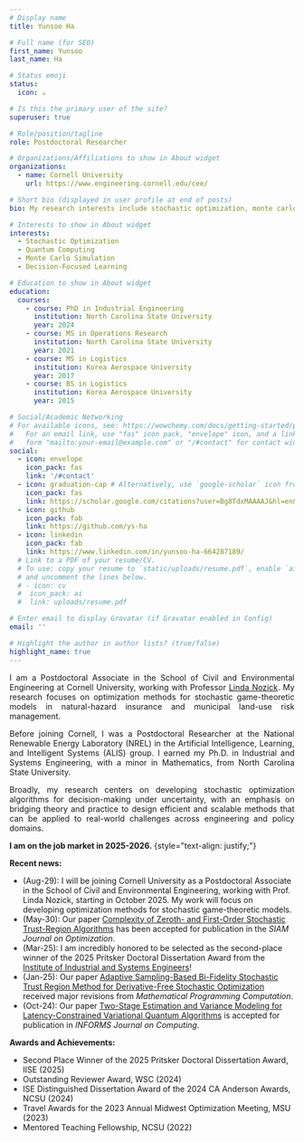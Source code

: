 ```yaml
---
# Display name
title: Yunsoo Ha

# Full name (for SEO)
first_name: Yunsoo
last_name: Ha

# Status emoji
status:
  icon: ☕️

# Is this the primary user of the site?
superuser: true

# Role/position/tagline
role: Postdoctoral Researcher

# Organizations/Affiliations to show in About widget
organizations:
  - name: Cornell University
    url: https://www.engineering.cornell.edu/cee/

# Short bio (displayed in user profile at end of posts)
bio: My research interests include stochastic optimization, monte carlo simulation, quantum computing, and decision-focused learning.

# Interests to show in About widget
interests:
  - Stochastic Optimization
  - Quantum Computing
  - Monte Carlo Simulation
  - Decision-Focused Learning

# Education to show in About widget
education:
  courses:
    - course: PhD in Industrial Engineering 
      institution: North Carolina State University
      year: 2024
    - course: MS in Operations Research
      institution: North Carolina State University
      year: 2021
    - course: MS in Logistics
      institution: Korea Aerospace University
      year: 2017
    - course: BS in Logistics
      institution: Korea Aerospace University
      year: 2015

# Social/Academic Networking
# For available icons, see: https://wowchemy.com/docs/getting-started/page-builder/#icons
#   For an email link, use "fas" icon pack, "envelope" icon, and a link in the
#   form "mailto:your-email@example.com" or "/#contact" for contact widget.
social:
  - icon: envelope
    icon_pack: fas
    link: '/#contact'
  - icon: graduation-cap # Alternatively, use `google-scholar` icon from `ai` icon pack
    icon_pack: fas
    link: https://scholar.google.com/citations?user=Bg8TdxMAAAAJ&hl=en&oi=ao
  - icon: github
    icon_pack: fab
    link: https://github.com/ys-ha
  - icon: linkedin
    icon_pack: fab
    link: https://www.linkedin.com/in/yunsoo-ha-664287189/
  # Link to a PDF of your resume/CV.
  # To use: copy your resume to `static/uploads/resume.pdf`, enable `ai` icons in `params.yaml`,
  # and uncomment the lines below.
  # - icon: cv
  #  icon_pack: ai
  #  link: uploads/resume.pdf

# Enter email to display Gravatar (if Gravatar enabled in Config)
email: ''

# Highlight the author in author lists? (true/false)
highlight_name: true
---
```


<p style="text-align: justify;">
I am a Postdoctoral Associate in the School of Civil and Environmental Engineering at Cornell University, working with Professor <a href="https://www.engineering.cornell.edu/people/linda-k-nozick/">Linda Nozick</a>. My research focuses on optimization methods for stochastic game-theoretic models in natural-hazard insurance and municipal land-use risk management.
</p>

<p style="text-align: justify;">
Before joining Cornell, I was a Postdoctoral Researcher at the National Renewable Energy Laboratory (NREL) in the Artificial Intelligence, Learning, and Intelligent Systems (ALIS) group. I earned my Ph.D. in Industrial and Systems Engineering, with a minor in Mathematics, from North Carolina State University.
</p>

<p style="text-align: justify;">
Broadly, my research centers on developing stochastic optimization algorithms for decision-making under uncertainty, with an emphasis on bridging theory and practice to design efficient and scalable methods that can be applied to real-world challenges across engineering and policy domains.
</p>

**I am on the job market in 2025-2026.**
{style="text-align: justify;"}


**Recent news:**
- (Aug-29): I will be joining Cornell University as a Postdoctoral Associate in the School of Civil and Environmental Engineering, working with Prof. Linda Nozick, starting in October 2025. My work will focus on developing optimization methods for stochastic game-theoretic models.
- (May-30): Our paper [Complexity of Zeroth- and First-Order Stochastic Trust-Region Algorithms](https://epubs.siam.org/doi/10.1137/24M1664484) has been accepted for publication in the *SIAM Journal on Optimization*.
- (Mar-25): I am incredibly honored to be selected as the second-place winner of the 2025 Pritsker Doctoral Dissertation Award from the [Institute of Industrial and Systems Engineers](https://www.iise.org/Home/)!
- (Jan-25): Our paper [Adaptive Sampling-Based Bi-Fidelity Stochastic Trust Region Method for Derivative-Free Stochastic Optimization](https://arxiv.org/abs/2408.04625) received major revisions from *Mathematical Programming Computation*.
- (Oct-24): Our paper [Two-Stage Estimation and Variance Modeling for Latency-Constrained Variational Quantum Algorithms](https://pubsonline.informs.org/doi/abs/10.1287/ijoc.2024.0575) is accepted for publication in *INFORMS Journal on Computing*.



**Awards and Achievements:**
- Second Place Winner of the 2025 Pritsker Doctoral Dissertation Award, IISE (2025)
- Outstanding Reviewer Award, WSC (2024)
- ISE Distinguished Dissertation Award of the 2024 CA Anderson Awards, NCSU (2024)
- Travel Awards for the 2023 Annual Midwest Optimization Meeting, MSU (2023)
- Mentored Teaching Fellowship, NCSU (2022)
